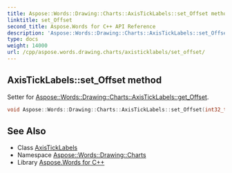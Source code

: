 ```yaml
---
title: Aspose::Words::Drawing::Charts::AxisTickLabels::set_Offset method
linktitle: set_Offset
second_title: Aspose.Words for C++ API Reference
description: 'Aspose::Words::Drawing::Charts::AxisTickLabels::set_Offset method. Setter for Aspose::Words::Drawing::Charts::AxisTickLabels::get_Offset in C++.'
type: docs
weight: 14000
url: /cpp/aspose.words.drawing.charts/axisticklabels/set_offset/
---
```

## AxisTickLabels::set_Offset method


Setter for [Aspose::Words::Drawing::Charts::AxisTickLabels::get_Offset](../get_offset/).

```cpp
void Aspose::Words::Drawing::Charts::AxisTickLabels::set_Offset(int32_t value)
```

## See Also

* Class [AxisTickLabels](../)
* Namespace [Aspose::Words::Drawing::Charts](../../)
* Library [Aspose.Words for C++](../../../)
